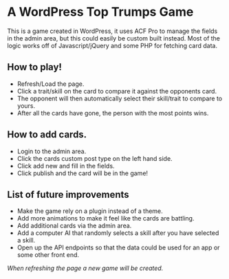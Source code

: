 # A WordPress Top Trumps Game
This is a game created in WordPress, it uses ACF Pro to manage the fields in the admin area, but this could easily be custom built instead. Most of the logic works off of Javascript/jQuery and some PHP for fetching card data.

## How to play!

- Refresh/Load the page.
- Click a trait/skill on the card to compare it against the opponents card.
- The opponent will then automatically select their skill/trait to compare to yours.
- After all the cards have gone, the person with the most points wins.

## How to add cards.

- Login to the admin area.
- Click the cards custom post type on the left hand side.
- Click add new and fill in the fields.
- Click publish and the card will be in the game!

## List of future improvements

- Make the game rely on a plugin instead of a theme.
- Add more animations to make it feel like the cards are battling.
- Add additional cards via the admin area.
- Add a computer AI that randomly selects a skill after you have selected a skill.
- Open up the API endpoints so that the data could be used for an app or some other front end.

_When refreshing the page a new game will be created._
